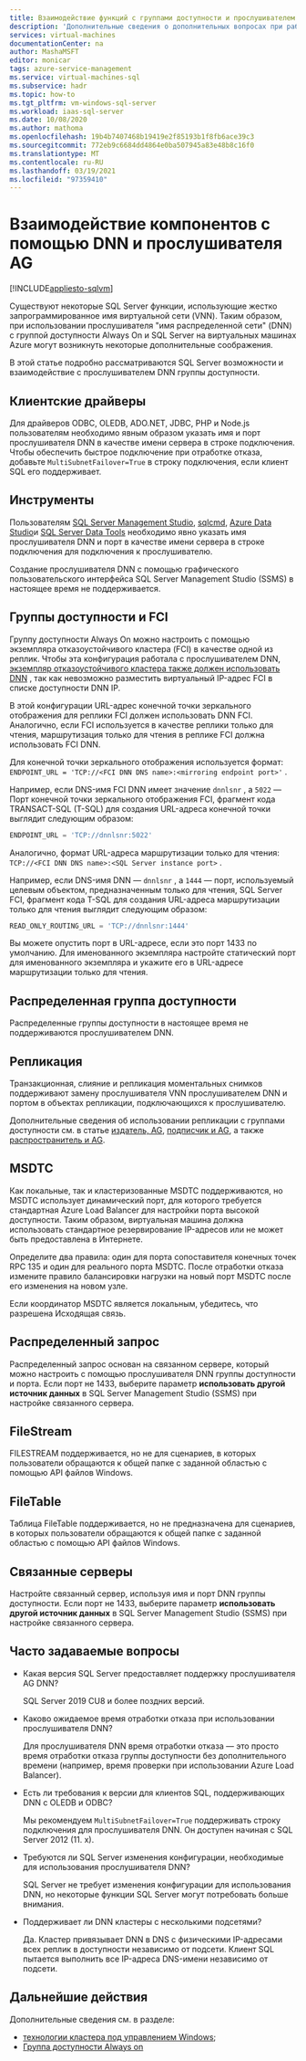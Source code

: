 ```yaml
---
title: Взаимодействие функций с группами доступности и прослушивателем DNN
description: 'Дополнительные сведения о дополнительных вопросах при работе с определенными SQL Serverными функциями и прослушивателем распределенного сетевого имени (DNN) с группой доступности Always On на SQL Server на виртуальных машинах Azure. '
services: virtual-machines
documentationCenter: na
author: MashaMSFT
editor: monicar
tags: azure-service-management
ms.service: virtual-machines-sql
ms.subservice: hadr
ms.topic: how-to
ms.tgt_pltfrm: vm-windows-sql-server
ms.workload: iaas-sql-server
ms.date: 10/08/2020
ms.author: mathoma
ms.openlocfilehash: 19b4b7407468b19419e2f85193b1f8fb6ace39c3
ms.sourcegitcommit: 772eb9c6684dd4864e0ba507945a83e48b8c16f0
ms.translationtype: MT
ms.contentlocale: ru-RU
ms.lasthandoff: 03/19/2021
ms.locfileid: "97359410"
---
```

# <a name="feature-interoperability-with-ag-and-dnn-listener"></a>Взаимодействие компонентов с помощью DNN и прослушивателя AG 
[!INCLUDE[appliesto-sqlvm](../../includes/appliesto-sqlvm.md)]

Существуют некоторые SQL Server функции, использующие жестко запрограммированное имя виртуальной сети (VNN). Таким образом, при использовании прослушивателя "имя распределенной сети" (DNN) с группой доступности Always On и SQL Server на виртуальных машинах Azure могут возникнуть некоторые дополнительные соображения. 

В этой статье подробно рассматриваются SQL Server возможности и взаимодействие с прослушивателем DNN группы доступности. 


## <a name="client-drivers"></a>Клиентские драйверы

Для драйверов ODBC, OLEDB, ADO.NET, JDBC, PHP и Node.js пользователям необходимо явным образом указать имя и порт прослушивателя DNN в качестве имени сервера в строке подключения. Чтобы обеспечить быстрое подключение при отработке отказа, добавьте `MultiSubnetFailover=True` в строку подключения, если клиент SQL его поддерживает. 

## <a name="tools"></a>Инструменты

Пользователям [SQL Server Management Studio](/sql/ssms/sql-server-management-studio-ssms), [sqlcmd](/sql/tools/sqlcmd-utility), [Azure Data Studio](/sql/azure-data-studio/what-is)и [SQL Server Data Tools](/sql/ssdt/sql-server-data-tools) необходимо явно указать имя прослушивателя DNN и порт в качестве имени сервера в строке подключения для подключения к прослушивателю. 

Создание прослушивателя DNN с помощью графического пользовательского интерфейса SQL Server Management Studio (SSMS) в настоящее время не поддерживается. 


## <a name="availability-groups-and-fci"></a>Группы доступности и FCI

Группу доступности Always On можно настроить с помощью экземпляра отказоустойчивого кластера (FCI) в качестве одной из реплик. Чтобы эта конфигурация работала с прослушивателем DNN, [экземпляр отказоустойчивого кластера также должен использовать DNN](failover-cluster-instance-distributed-network-name-dnn-configure.md) , так как невозможно разместить виртуальный IP-адрес FCI в списке доступности DNN IP. 

В этой конфигурации URL-адрес конечной точки зеркального отображения для реплики FCI должен использовать DNN FCI. Аналогично, если FCI используется в качестве реплики только для чтения, маршрутизация только для чтения в реплике FCI должна использовать FCI DNN. 

Для конечной точки зеркального отображения используется формат: `ENDPOINT_URL = 'TCP://<FCI DNN DNS name>:<mirroring endpoint port>'` . 

Например, если DNS-имя FCI DNN имеет значение `dnnlsnr` , а `5022` — Порт конечной точки зеркального отображения FCI, фрагмент кода TRANSACT-SQL (T-SQL) для создания URL-адреса конечной точки выглядит следующим образом: 

```sql
ENDPOINT_URL = 'TCP://dnnlsnr:5022'
```

Аналогично, формат URL-адреса маршрутизации только для чтения: `TCP://<FCI DNN DNS name>:<SQL Server instance port>` . 

Например, если DNS-имя DNN — `dnnlsnr` , а `1444` — порт, используемый целевым объектом, предназначенным только для чтения, SQL Server FCI, фрагмент кода T-SQL для создания URL-адреса маршрутизации только для чтения выглядит следующим образом: 

```sql
READ_ONLY_ROUTING_URL = 'TCP://dnnlsnr:1444'
```

Вы можете опустить порт в URL-адресе, если это порт 1433 по умолчанию. Для именованного экземпляра настройте статический порт для именованного экземпляра и укажите его в URL-адресе маршрутизации только для чтения.  

## <a name="distributed-availability-group"></a>Распределенная группа доступности

Распределенные группы доступности в настоящее время не поддерживаются прослушивателем DNN. 

## <a name="replication"></a>Репликация

Транзакционная, слияние и репликация моментальных снимков поддерживают замену прослушивателя VNN прослушивателем DNN и портом в объектах репликации, подключающихся к прослушивателю. 

Дополнительные сведения об использовании репликации с группами доступности см. в статье [издатель, AG](/sql/database-engine/availability-groups/windows/configure-replication-for-always-on-availability-groups-sql-server), [подписчик и AG](/sql/database-engine/availability-groups/windows/replication-subscribers-and-always-on-availability-groups-sql-server), а также [распространитель и AG](/sql/relational-databases/replication/configure-distribution-availability-group).

## <a name="msdtc"></a>MSDTC

Как локальные, так и кластеризованные MSDTC поддерживаются, но MSDTC использует динамический порт, для которого требуется стандартная Azure Load Balancer для настройки порта высокой доступности. Таким образом, виртуальная машина должна использовать стандартное резервирование IP-адресов или не может быть предоставлена в Интернете. 

Определите два правила: один для порта сопоставителя конечных точек RPC 135 и один для реального порта MSDTC. После отработки отказа измените правило балансировки нагрузки на новый порт MSDTC после его изменения на новом узле. 

Если координатор MSDTC является локальным, убедитесь, что разрешена Исходящая связь. 

## <a name="distributed-query"></a>Распределенный запрос 

Распределенный запрос основан на связанном сервере, который можно настроить с помощью прослушивателя DNN группы доступности и порта. Если порт не 1433, выберите параметр **использовать другой источник данных** в SQL Server Management Studio (SSMS) при настройке связанного сервера. 

## <a name="filestream"></a>FileStream

FILESTREAM поддерживается, но не для сценариев, в которых пользователи обращаются к общей папке с заданной областью с помощью API файлов Windows. 

## <a name="filetable"></a>FileTable

Таблица FileTable поддерживается, но не предназначена для сценариев, в которых пользователи обращаются к общей папке с заданной областью с помощью API файлов Windows. 

## <a name="linked-servers"></a>Связанные серверы

Настройте связанный сервер, используя имя и порт DNN группы доступности. Если порт не 1433, выберите параметр **использовать другой источник данных** в SQL Server Management Studio (SSMS) при настройке связанного сервера. 


## <a name="frequently-asked-questions"></a>Часто задаваемые вопросы


- Какая версия SQL Server предоставляет поддержку прослушивателя AG DNN? 

   SQL Server 2019 CU8 и более поздних версий.

- Каково ожидаемое время отработки отказа при использовании прослушивателя DNN?

   Для прослушивателя DNN время отработки отказа — это просто время отработки отказа группы доступности без дополнительного времени (например, время проверки при использовании Azure Load Balancer).

- Есть ли требования к версии для клиентов SQL, поддерживающих DNN с OLEDB и ODBC?

   Мы рекомендуем `MultiSubnetFailover=True` поддерживать строку подключения для прослушивателя DNN. Он доступен начиная с SQL Server 2012 (11. x).

- Требуются ли SQL Server изменения конфигурации, необходимые для использования прослушивателя DNN? 

   SQL Server не требует изменения конфигурации для использования DNN, но некоторые функции SQL Server могут потребовать больше внимания. 

- Поддерживает ли DNN кластеры с несколькими подсетями?

   Да. Кластер привязывает DNN в DNS с физическими IP-адресами всех реплик в доступности независимо от подсети. Клиент SQL пытается выполнить все IP-адреса DNS-имени независимо от подсети. 



## <a name="next-steps"></a>Дальнейшие действия

Дополнительные сведения см. в разделе: 

- [технологии кластера под управлением Windows](/windows-server/failover-clustering/failover-clustering-overview);   
- [Группа доступности Always on](/sql/database-engine/availability-groups/windows/overview-of-always-on-availability-groups-sql-server)

